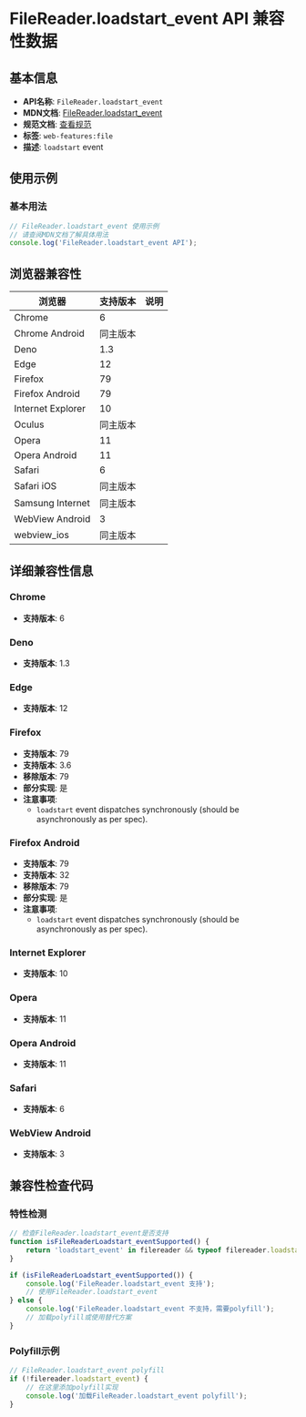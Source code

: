 # FileReader.loadstart_event API 兼容性数据

## 基本信息

- **API名称**: `FileReader.loadstart_event`
- **MDN文档**: [FileReader.loadstart_event](https://developer.mozilla.org/docs/Web/API/FileReader/loadstart_event)
- **规范文档**: [查看规范](https://w3c.github.io/FileAPI/#dfn-loadstart-event,https://w3c.github.io/FileAPI/#dfn-onloadstart)
- **标签**: `web-features:file`
- **描述**: `loadstart` event

## 使用示例

### 基本用法

```javascript
// FileReader.loadstart_event 使用示例
// 请查阅MDN文档了解具体用法
console.log('FileReader.loadstart_event API');
```

## 浏览器兼容性

| 浏览器 | 支持版本 | 说明 |
|--------|----------|------|
| Chrome | 6 |  |
| Chrome Android | 同主版本 |  |
| Deno | 1.3 |  |
| Edge | 12 |  |
| Firefox | 79 |  |
| Firefox Android | 79 |  |
| Internet Explorer | 10 |  |
| Oculus | 同主版本 |  |
| Opera | 11 |  |
| Opera Android | 11 |  |
| Safari | 6 |  |
| Safari iOS | 同主版本 |  |
| Samsung Internet | 同主版本 |  |
| WebView Android | 3 |  |
| webview_ios | 同主版本 |  |

## 详细兼容性信息

### Chrome

- **支持版本**: 6

### Deno

- **支持版本**: 1.3

### Edge

- **支持版本**: 12

### Firefox

- **支持版本**: 79
- **支持版本**: 3.6
- **移除版本**: 79
- **部分实现**: 是
- **注意事项**:
  - `loadstart` event dispatches synchronously (should be asynchronously as per spec).

### Firefox Android

- **支持版本**: 79
- **支持版本**: 32
- **移除版本**: 79
- **部分实现**: 是
- **注意事项**:
  - `loadstart` event dispatches synchronously (should be asynchronously as per spec).

### Internet Explorer

- **支持版本**: 10

### Opera

- **支持版本**: 11

### Opera Android

- **支持版本**: 11

### Safari

- **支持版本**: 6

### WebView Android

- **支持版本**: 3

## 兼容性检查代码

### 特性检测

```javascript
// 检查FileReader.loadstart_event是否支持
function isFileReaderLoadstart_eventSupported() {
    return 'loadstart_event' in filereader && typeof filereader.loadstart_event === 'function';
}

if (isFileReaderLoadstart_eventSupported()) {
    console.log('FileReader.loadstart_event 支持');
    // 使用FileReader.loadstart_event
} else {
    console.log('FileReader.loadstart_event 不支持，需要polyfill');
    // 加载polyfill或使用替代方案
}
```

### Polyfill示例

```javascript
// FileReader.loadstart_event polyfill
if (!filereader.loadstart_event) {
    // 在这里添加polyfill实现
    console.log('加载FileReader.loadstart_event polyfill');
}
```

